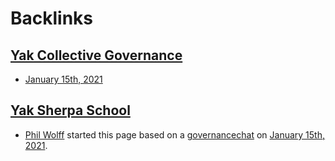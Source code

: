 
# Backlinks
## [Yak Collective Governance](<Yak Collective Governance.md>)
- [January 15th, 2021](<January 15th, 2021.md>)

## [Yak Sherpa School](<Yak Sherpa School.md>)
- [Phil Wolff](<Phil Wolff.md>) started this page based on a [governancechat](<governancechat.md>) on [January 15th, 2021](<January 15th, 2021.md>).

